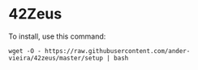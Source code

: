 # 42Zeus

To install, use this command:

	wget -O - https://raw.githubusercontent.com/ander-vieira/42zeus/master/setup | bash